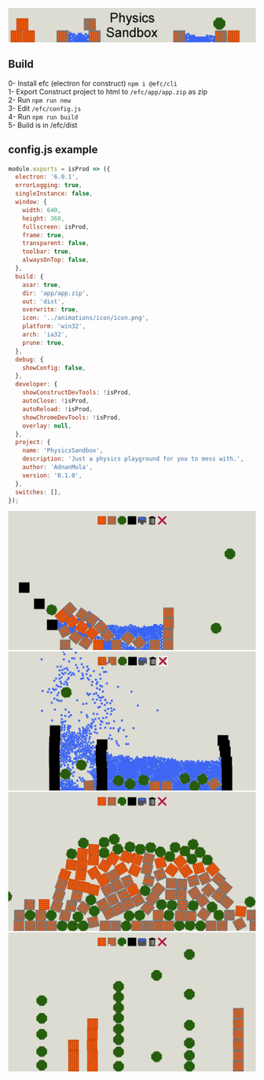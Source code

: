 ![](animations/media/banner/banner1.png)  

## Build

0- Install efc (electron for construct) `npm i @efc/cli`  
1- Export Construct project to html to `/efc/app/app.zip` as zip  
2- Run `npm run new`  
3- Edit `/efc/config.js`  
4- Run `npm run build`  
5- Build is in /efc/dist  

## config.js example

```javascript
module.exports = isProd => ({
  electron: '6.0.1',
  errorLogging: true,
  singleInstance: false,
  window: {
    width: 640,
    height: 360,
    fullscreen: isProd,
    frame: true,
    transparent: false,
    toolbar: true,
    alwaysOnTop: false,
  },
  build: {
    asar: true,
    dir: 'app/app.zip',
    out: 'dist',
    overwrite: true,
    icon: '../animations/icon/icon.png',
    platform: 'win32',
    arch: 'ia32',
    prune: true,
  },
  debug: {
    showConfig: false,
  },
  developer: {
    showConstructDevTools: !isProd,
    autoClose: !isProd,
    autoReload: !isProd,
    showChromeDevTools: !isProd,
    overlay: null,
  },
  project: {
    name: 'PhysicsSandbox',
    description: 'Just a physics playground for you to mess with.',
    author: 'AdnanMula',
    version: '0.1.0',
  },
  switches: [],
});
```

![](animations/media/screenshots/1.png) 
![](animations/media/screenshots/4.png) 
![](animations/media/screenshots/2.png) 
![](animations/media/screenshots/3.png) 
